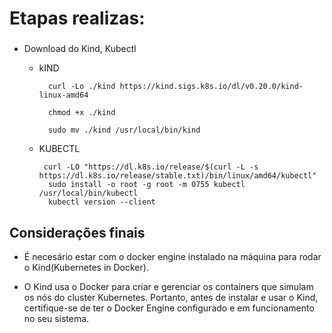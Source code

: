 <h1>
Etapas realizas:

###
- Download do Kind, Kubectl

    - kIND

            curl -Lo ./kind https://kind.sigs.k8s.io/dl/v0.20.0/kind-linux-amd64

            chmod +x ./kind

            sudo mv ./kind /usr/local/bin/kind
    - KUBECTL

           curl -LO "https://dl.k8s.io/release/$(curl -L -s https://dl.k8s.io/release/stable.txt)/bin/linux/amd64/kubectl"
            sudo install -o root -g root -m 0755 kubectl /usr/local/bin/kubectl
            kubectl version --client 
</h1>
<h2>
Considerações finais
</h2>

- É necesário estar com o docker engine instalado na máquina para rodar o Kind(Kubernetes in Docker).

- O Kind usa o Docker para criar e gerenciar os containers que simulam os nós do cluster Kubernetes. Portanto, antes de instalar e usar o Kind, certifique-se de ter o Docker Engine configurado e em funcionamento no seu sistema.


